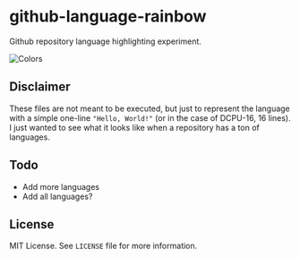 # github-language-rainbow

Github repository language highlighting experiment.

![Colors](https://raw.github.com/geetarista/github-language-rainbow/master/colors.png)

## Disclaimer

These files are not meant to be executed, but just to represent the language with a simple one-line `"Hello, World!"` (or in the case of DCPU-16, 16 lines). I just wanted to see what it looks like when a repository has a ton of languages.

## Todo

* Add more languages
* Add all languages?

## License

MIT License. See `LICENSE` file for more information.
